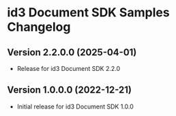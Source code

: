 # id3 Document SDK Samples Changelog

## Version 2.2.0.0 (2025-04-01)

- Release for id3 Document SDK 2.2.0

## Version 1.0.0.0 (2022-12-21)

- Initial release for id3 Document SDK 1.0.0
